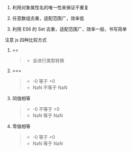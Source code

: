 1. 利用对象属性名的唯一性来保证不重复

2. 任意数组去重，适配范围广，效率低

3. 利用 ES6 的 Set 去重，适配范围广，效率一般，书写简单

注意 js 四种比较方式

1. ==
   > - 会进行类型转换
2. ===
   > - -0 等于 +0
   > - NaN 不等于 NaN
3. 同值相等
   > - -0 不等于 +0
   > - NaN 等于 NaN
4. 零值相等
   > - -0 等于 +0
   > - NaN 等于 NaN

